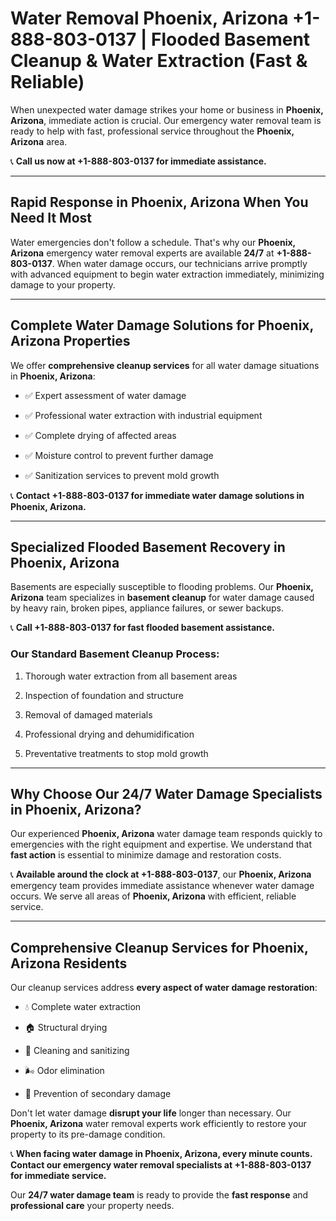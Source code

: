 # Water Removal Phoenix, Arizona +1-888-803-0137 | Flooded Basement Cleanup & Water Extraction (Fast & Reliable)

When unexpected water damage strikes your home or business in **Phoenix, Arizona**, immediate action is crucial. Our emergency water removal team is ready to help with fast, professional service throughout the **Phoenix, Arizona** area. 

📞 **Call us now at +1-888-803-0137 for immediate assistance.**

---

## Rapid Response in Phoenix, Arizona When You Need It Most

Water emergencies don't follow a schedule. That's why our **Phoenix, Arizona** emergency water removal experts are available **24/7** at **+1-888-803-0137**. When water damage occurs, our technicians arrive promptly with advanced equipment to begin water extraction immediately, minimizing damage to your property.

---

## Complete Water Damage Solutions for Phoenix, Arizona Properties

We offer **comprehensive cleanup services** for all water damage situations in **Phoenix, Arizona**:

- ✅ Expert assessment of water damage  
- ✅ Professional water extraction with industrial equipment  
- ✅ Complete drying of affected areas  
- ✅ Moisture control to prevent further damage  
- ✅ Sanitization services to prevent mold growth  

📞 **Contact +1-888-803-0137 for immediate water damage solutions in Phoenix, Arizona.**

---

## Specialized Flooded Basement Recovery in Phoenix, Arizona

Basements are especially susceptible to flooding problems. Our **Phoenix, Arizona** team specializes in **basement cleanup** for water damage caused by heavy rain, broken pipes, appliance failures, or sewer backups. 

📞 **Call +1-888-803-0137 for fast flooded basement assistance.**

### Our Standard Basement Cleanup Process:
1. Thorough water extraction from all basement areas  
2. Inspection of foundation and structure  
3. Removal of damaged materials  
4. Professional drying and dehumidification  
5. Preventative treatments to stop mold growth  

---

## Why Choose Our 24/7 Water Damage Specialists in Phoenix, Arizona?

Our experienced **Phoenix, Arizona** water damage team responds quickly to emergencies with the right equipment and expertise. We understand that **fast action** is essential to minimize damage and restoration costs.

📞 **Available around the clock at +1-888-803-0137**, our **Phoenix, Arizona** emergency team provides immediate assistance whenever water damage occurs. We serve all areas of **Phoenix, Arizona** with efficient, reliable service.

---

## Comprehensive Cleanup Services for Phoenix, Arizona Residents

Our cleanup services address **every aspect of water damage restoration**:

- 💧 Complete water extraction  
- 🏠 Structural drying  
- 🧼 Cleaning and sanitizing  
- 🌬️ Odor elimination  
- 🚫 Prevention of secondary damage  

Don't let water damage **disrupt your life** longer than necessary. Our **Phoenix, Arizona** water removal experts work efficiently to restore your property to its pre-damage condition.

📞 **When facing water damage in Phoenix, Arizona, every minute counts. Contact our emergency water removal specialists at +1-888-803-0137 for immediate service.**

Our **24/7 water damage team** is ready to provide the **fast response** and **professional care** your property needs.